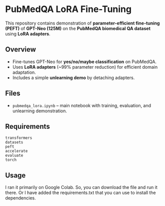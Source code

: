 # PubMedQA LoRA Fine-Tuning

This repository contains demonstration of **parameter-efficient fine-tuning (PEFT)** of **GPT-Neo (125M)** on the **PubMedQA biomedical QA dataset** using **LoRA adapters**.

## Overview
- Fine-tunes GPT-Neo for **yes/no/maybe classification** on PubMedQA.  
- Uses **LoRA adapters** (~99% parameter reduction) for efficient domain adaptation.  
- Includes a simple **unlearning demo** by detaching adapters.  

## Files
- `pubmedqa_lora.ipynb` – main notebook with training, evaluation, and unlearning demonstration.  

## Requirements

```
transformers
datasets
peft
accelerate
evaluate
torch
```

## Usage

I ran it primarily on Google Colab. So, you can download the file and run it there. Or I have added the requirements.txt that you can use to install the dependencies. 
